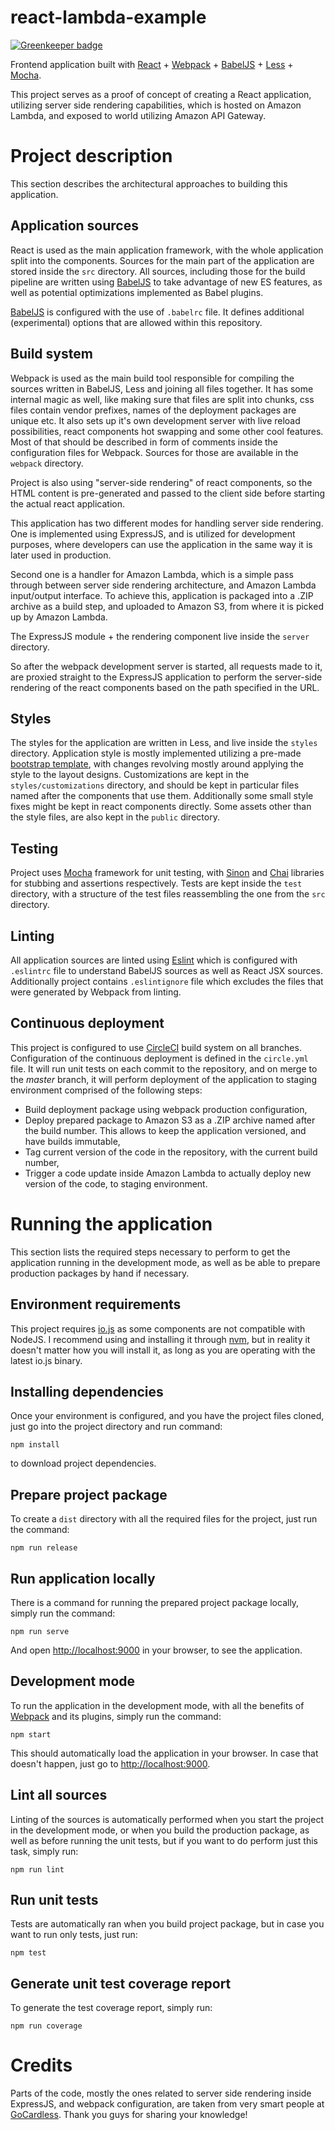 react-lambda-example
====================

[![Greenkeeper badge](https://badges.greenkeeper.io/domderen/react-lambda-example.svg)](https://greenkeeper.io/)

Frontend application built with [React](https://facebook.github.io/react/) + [Webpack](webpack.github.io) + [BabelJS](https://babeljs.io) + [Less](http://lesscss.org/) + [Mocha](mochajs.org).

This project serves as a proof of concept of creating a React application, utilizing server side rendering capabilities, which is hosted on Amazon Lambda, and exposed to world utilizing Amazon API Gateway.

# Project description

This section describes the architectural approaches to building this application.

## Application sources

React is used as the main application framework, with the whole application split into the components. Sources for the main part of the application are stored inside the `src` directory. All sources, including those for the build pipeline are written using [BabelJS](https://babeljs.io) to take advantage of new ES features, as well as potential optimizations implemented as Babel plugins.

[BabelJS](https://babeljs.io) is configured with the use of `.babelrc` file. It defines additional (experimental) options that are allowed within this repository.

## Build system

Webpack is used as the main build tool responsible for compiling the sources written in BabelJS, Less and joining all files together. It has some internal magic as well, like making sure that files are split into chunks, css files contain vendor prefixes, names of the deployment packages are unique etc. It also sets up it's own development server with live reload possibilities, react components hot swapping and some other cool features. Most of that should be described in form of comments inside the configuration files for Webpack. Sources for those are available in the `webpack` directory.

Project is also using "server-side rendering" of react components, so the HTML content is pre-generated and passed to the client side before starting the actual react application.

This application has two different modes for handling server side rendering. One is implemented using ExpressJS, and is utilized for development purposes, where developers can use the application in the same way it is later used in production.

Second one is a handler for Amazon Lambda, which is a simple pass through between server side rendering architecture, and Amazon Lambda input/output interface. To achieve this, application is packaged into a .ZIP archive as a build step, and uploaded to Amazon S3, from where it is picked up by Amazon Lambda.

The ExpressJS module + the rendering component live inside the `server` directory.

So after the webpack development server is started, all requests made to it, are proxied straight to the ExpressJS application to perform the server-side rendering of the react components based on the path specified in the URL.

## Styles

The styles for the application are written in Less, and live inside the `styles` directory. Application style is mostly implemented utilizing a pre-made [bootstrap template](http://flatfull.com/themes/angulr/angular/#/app/dashboard-v1), with changes revolving mostly around applying the style to the layout designs. Customizations are kept in the `styles/customizations` directory, and should be kept in particular files named after the components that use them. Additionally some small style fixes might be kept in react components directly. Some assets other than the style files, are also kept in the `public` directory.

## Testing

Project uses [Mocha](mochajs.org) framework for unit testing, with [Sinon](http://sinonjs.org/) and [Chai](chaijs.com) libraries for stubbing and assertions respectively. Tests are kept inside the `test` directory, with a structure of the test files reassembling the one from the `src` directory.

## Linting

All application sources are linted using [Eslint](http://eslint.org/) which is configured with `.eslintrc` file to understand BabelJS sources as well as React JSX sources. Additionally project contains `.eslintignore` file which excludes the files that were generated by Webpack from linting.

## Continuous deployment

This project is configured to use [CircleCI](https://circleci.com/) build system on all branches. Configuration of the continuous deployment is defined in the `circle.yml` file. It will run unit tests on each commit to the repository, and on merge to the *master* branch, it will perform deployment of the application to staging environment comprised of the following steps:
- Build deployment package using webpack production configuration,
- Deploy prepared package to Amazon S3 as a .ZIP archive named after the build number. This allows to keep the application versioned, and have builds immutable,
- Tag current version of the code in the repository, with the current build number,
- Trigger a code update inside Amazon Lambda to actually deploy new version of the code, to staging environment.

# Running the application

This section lists the required steps necessary to perform to get the application running in the development mode, as well as be able to prepare production packages by hand if necessary.

## Environment requirements

This project requires [io.js](https://iojs.org/en/index.html) as some components are not compatible with NodeJS. I recommend using and installing it through [nvm](https://github.com/creationix/nvm), but in reality it doesn't matter how you will install it, as long as you are operating with the latest io.js binary.

## Installing dependencies

Once your environment is configured, and you have the project files cloned, just go into the project directory and run command:

```
npm install
```

to download project dependencies.

## Prepare project package

To create a `dist` directory with all the required files for the project, just run the command:

```
npm run release
```

## Run application locally

There is a command for running the prepared project package locally, simply run the command:

```
npm run serve
```

And open [http://localhost:9000](http://localhost:9000) in your browser, to see the application.

## Development mode

To run the application in the development mode, with all the benefits of [Webpack](webpack.github.io) and its plugins, simply run the command:

```
npm start
```

This should automatically load the application in your browser. In case that doesn't happen, just go to [http://localhost:9000](http://localhost:9000).

## Lint all sources

Linting of the sources is automatically performed when you start the project in the development mode, or when you build the production package, as well as before running the unit tests, but if you want to do perform just this task, simply run:

```
npm run lint
```

## Run unit tests

Tests are automatically ran when you build project package, but in case you want to run only tests, just run:

```
npm test
```

## Generate unit test coverage report

To generate the test coverage report, simply run:

```
npm run coverage
```

# Credits

Parts of the code, mostly the ones related to server side rendering inside ExpressJS, and webpack configuration, are taken from very smart people at [GoCardless](https://github.com/gocardless/splash-pages). Thank you guys for sharing your knowledge!
